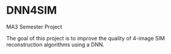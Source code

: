 # DNN4SIM
MA3 Semester Project

The goal of this project is to improve the quality of 4-image SIM reconstruction algorithms using a DNN.
